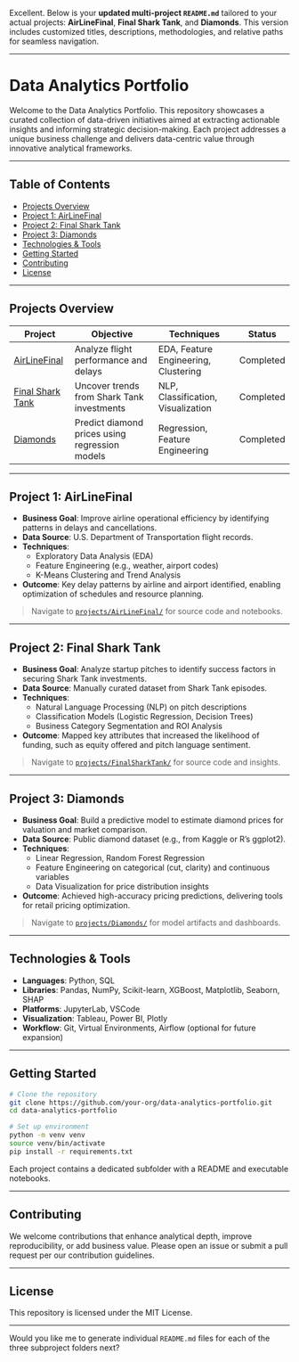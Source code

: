 Excellent. Below is your **updated multi-project `README.md`** tailored to your actual projects: **AirLineFinal**, **Final Shark Tank**, and **Diamonds**. This version includes customized titles, descriptions, methodologies, and relative paths for seamless navigation.

---

# **Data Analytics Portfolio**

Welcome to the Data Analytics Portfolio. This repository showcases a curated collection of data-driven initiatives aimed at extracting actionable insights and informing strategic decision-making. Each project addresses a unique business challenge and delivers data-centric value through innovative analytical frameworks.

---

## **Table of Contents**

- [Projects Overview](#projects-overview)  
- [Project 1: AirLineFinal](#project-1-airlinefinal)  
- [Project 2: Final Shark Tank](#project-2-final-shark-tank)  
- [Project 3: Diamonds](#project-3-diamonds)  
- [Technologies & Tools](#technologies--tools)  
- [Getting Started](#getting-started)  
- [Contributing](#contributing)  
- [License](#license)

---

## **Projects Overview**

| Project               | Objective                                     | Techniques                          | Status     |
|-----------------------|-----------------------------------------------|--------------------------------------|------------|
| [AirLineFinal](#project-1-airlinefinal)       | Analyze flight performance and delays         | EDA, Feature Engineering, Clustering | Completed  |
| [Final Shark Tank](#project-2-final-shark-tank) | Uncover trends from Shark Tank investments    | NLP, Classification, Visualization   | Completed  |
| [Diamonds](#project-3-diamonds)               | Predict diamond prices using regression models| Regression, Feature Engineering      | Completed  |

---

## **Project 1: AirLineFinal**

- **Business Goal**: Improve airline operational efficiency by identifying patterns in delays and cancellations.  
- **Data Source**: U.S. Department of Transportation flight records.  
- **Techniques**:  
  - Exploratory Data Analysis (EDA)  
  - Feature Engineering (e.g., weather, airport codes)  
  - K-Means Clustering and Trend Analysis  
- **Outcome**: Key delay patterns by airline and airport identified, enabling optimization of schedules and resource planning.

> Navigate to [`projects/AirLineFinal/`](https://github.com/Arshdeep6840/Data-Analysis--Projects/blob/main/AIRLINE_FINAL%20(6)%20-%20Copy.ipynb) for source code and notebooks.

---

## **Project 2: Final Shark Tank**

- **Business Goal**: Analyze startup pitches to identify success factors in securing Shark Tank investments.  
- **Data Source**: Manually curated dataset from Shark Tank episodes.  
- **Techniques**:  
  - Natural Language Processing (NLP) on pitch descriptions  
  - Classification Models (Logistic Regression, Decision Trees)  
  - Business Category Segmentation and ROI Analysis  
- **Outcome**: Mapped key attributes that increased the likelihood of funding, such as equity offered and pitch language sentiment.

> Navigate to [`projects/FinalSharkTank/`]([projects/FinalSharkTank/](https://github.com/Arshdeep6840/Data-Analysis--Projects/blob/main/Final%20Shark%20Tank%20(1)%20-%20Copy.ipynb)) for source code and insights.

---

## **Project 3: Diamonds**

- **Business Goal**: Build a predictive model to estimate diamond prices for valuation and market comparison.  
- **Data Source**: Public diamond dataset (e.g., from Kaggle or R’s ggplot2).  
- **Techniques**:  
  - Linear Regression, Random Forest Regression  
  - Feature Engineering on categorical (cut, clarity) and continuous variables  
  - Data Visualization for price distribution insights  
- **Outcome**: Achieved high-accuracy pricing predictions, delivering tools for retail pricing optimization.

> Navigate to [`projects/Diamonds/`]([projects/Diamonds/](https://github.com/Arshdeep6840/Data-Analysis--Projects/blob/main/diamonds%20-%20Copy.ipynb)) for model artifacts and dashboards.

---

## **Technologies & Tools**

- **Languages**: Python, SQL  
- **Libraries**: Pandas, NumPy, Scikit-learn, XGBoost, Matplotlib, Seaborn, SHAP  
- **Platforms**: JupyterLab, VSCode  
- **Visualization**: Tableau, Power BI, Plotly  
- **Workflow**: Git, Virtual Environments, Airflow (optional for future expansion)

---

## **Getting Started**

```bash
# Clone the repository
git clone https://github.com/your-org/data-analytics-portfolio.git
cd data-analytics-portfolio

# Set up environment
python -m venv venv
source venv/bin/activate
pip install -r requirements.txt
```

Each project contains a dedicated subfolder with a README and executable notebooks.

---

## **Contributing**

We welcome contributions that enhance analytical depth, improve reproducibility, or add business value. Please open an issue or submit a pull request per our contribution guidelines.

---

## **License**

This repository is licensed under the MIT License.

---

Would you like me to generate individual `README.md` files for each of the three subproject folders next?

